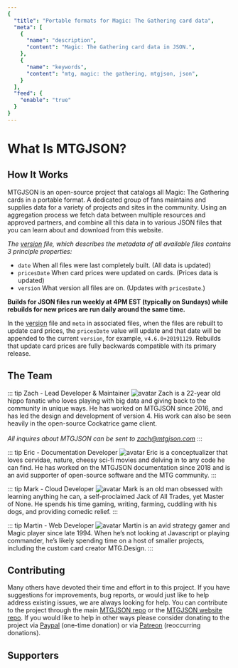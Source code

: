 ```yaml
---
{
  "title": "Portable formats for Magic: The Gathering card data",
  "meta": [
    {
      "name": "description",
      "content": "Magic: The Gathering card data in JSON.",
    },
    {
      "name": "keywords",
      "content": "mtg, magic: the gathering, mtgjson, json",
    }
  ],
  "feed": {
    "enable": "true"
  }
}
---
```


# What Is MTGJSON?

## How It Works

MTGJSON is an open-source project that catalogs all Magic: The Gathering cards in a portable format. A dedicated group of fans maintains and supplies data for a variety of projects and sites in the community. Using an aggregation process we fetch data between multiple resources and approved partners, and combine all this data in to various JSON files that you can learn about and download from this website.

<em>The [version](/files/version.json) file, which describes the metadata of all available files contains 3 principle properties:</em>

  - `date` When all files were last completely built. (All data is updated)
  - `pricesDate` When card prices were updated on cards. (Prices data is updated)
  - `version` What version all files are on. (Updates with `pricesDate`.)

<strong>Builds for JSON files run weekly at 4PM EST (typically on Sundays) while rebuilds for new prices are run daily around the same time.</strong>

In the [version](/files/version.json) file and `meta` in associated files, when the files are rebuilt to update card prices, the `pricesDate` value will update and that date will be appended to the current `version`, for example, `v4.6.0+20191129`. Rebuilds that update card prices are fully backwards compatible with its primary release.

## The Team

::: tip Zach - Lead Developer &amp; Maintainer
![avatar](/images/avatar-zach.jpg "Zach")
Zach is a 22-year old hippo fanatic who loves playing with big data and giving back to the community in unique ways. He has worked on MTGJSON since 2016, and has led the design and development of version 4. His work can also be seen heavily in the open-source Cockatrice game client.<br/><br/>
<em>All inquires about MTGJSON can be sent to <a href="mailto:zach@mtgjson.com">zach@mtgjson.com</a></em>
:::

::: tip Eric - Documentation Developer
![avatar](/images/avatar-eric.gif "Eric")
Eric is a conceptualizer that loves cervidae, nature, cheesy sci-fi movies and delving in to any code he can find. He has worked on the MTGJSON documentation since 2018 and is an avid supporter of open-source software and the MTG community.
:::

::: tip Mark - Cloud Developer
![avatar](/images/avatar-mark.png "Mark")
Mark is an old man obsessed with learning anything he can, a self-proclaimed Jack of All Trades, yet Master of None. He spends his time gaming, writing, farming, cuddling with his dogs, and providing comedic relief.
:::

::: tip Martin - Web Developer
![avatar](/images/avatar-martin.jpg "Martin")
Martin is an avid strategy gamer and Magic player since late 1994. When he’s not looking at Javascript or playing commander, he’s likely spending time on a host of smaller projects, including the custom card creator MTG.Design.
:::

## Contributing

Many others have devoted their time and effort in to this project. If you have suggestions for improvements, bug reports, or would just like to help address existing issues, we are always looking for help. You can contribute to the project through the main [MTGJSON repo](https://github.com/mtgjson/mtgjson) or the [MTGJSON website repo](https://github.com/mtgjson/mtgjson-website). If you would like to help in other ways please consider donating to the project via [Paypal](https://www.paypal.me/Zachhalpern) (one-time donation) or via [Patreon](https://www.patreon.com/MTGJSON) (reoccurring donations).

## Supporters

<Supporters/>
